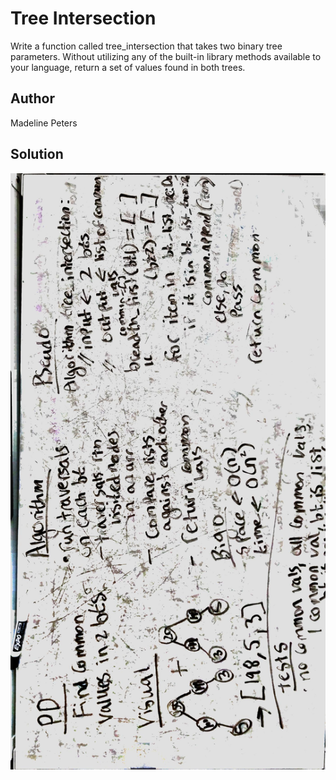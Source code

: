 # Tree Intersection
Write a function called tree_intersection that takes two binary tree parameters.
Without utilizing any of the built-in library methods available to your language, return a set of values found in both trees.

## Author
Madeline Peters

## Solution
![Whiteboard image ](/assets/tree_intersection.jpg)


